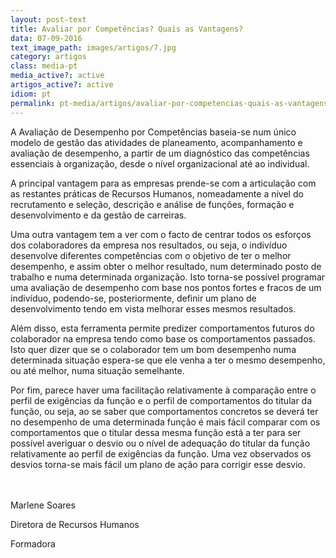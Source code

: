```yaml
---
layout: post-text
title: Avaliar por Competências? Quais as Vantagens?
data: 07-09-2016
text_image_path: images/artigos/7.jpg
category: artigos
class: media-pt
media_active?: active
artigos_active?: active
idiom: pt
permalink: pt-media/artigos/avaliar-por-competencias-quais-as-vantagens
---
```


A Avaliação de Desempenho por Competências baseia-se num único modelo de gestão das atividades de planeamento, acompanhamento e avaliação de desempenho, a partir de um diagnóstico das competências essenciais à organização, desde o nível organizacional até ao individual.

A principal vantagem para as empresas prende-se com a articulação com as restantes práticas de Recursos Humanos, nomeadamente a nível do recrutamento e seleção, descrição e análise de funções, formação e desenvolvimento e da gestão de carreiras.

Uma outra vantagem tem a ver com o facto de centrar todos os esforços dos colaboradores da empresa nos resultados, ou seja, o indivíduo desenvolve diferentes competências com o objetivo de ter o melhor desempenho, e assim obter o melhor resultado, num determinado posto de trabalho e numa determinada organização. Isto torna-se possível programar uma avaliação de desempenho com base nos pontos fortes e fracos de um indivíduo, podendo-se, posteriormente, definir um plano de desenvolvimento tendo em vista melhorar esses mesmos resultados.

Além disso, esta ferramenta permite predizer comportamentos futuros do colaborador na empresa tendo como base os comportamentos passados. Isto quer dizer que se o colaborador tem um bom desempenho numa determinada situação espera-se que ele venha a ter o mesmo desempenho, ou até melhor, numa situação semelhante.

Por fim, parece haver uma facilitação relativamente à comparação entre o perfil de exigências da função e o perfil de comportamentos do titular da função, ou seja, ao se saber que comportamentos concretos se deverá ter no desempenho de uma determinada função é mais fácil comparar com os comportamentos que o titular dessa mesma função está a ter para ser possível averiguar o desvio ou o nível de adequação do titular da função relativamente ao perfil de exigências da função. Uma vez observados os desvios torna-se mais fácil um plano de ação para corrigir esse desvio.<br><br><br>

 

Marlene Soares

Diretora de Recursos Humanos

Formadora
